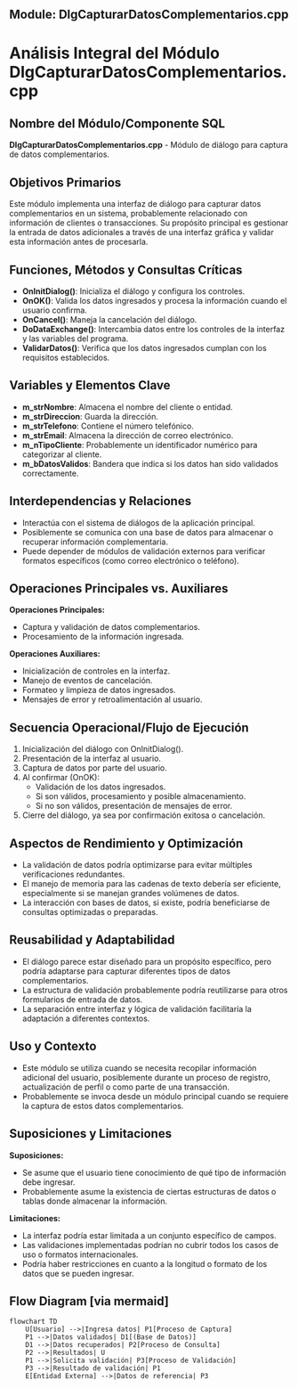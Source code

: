 ## Module: DlgCapturarDatosComplementarios.cpp
# Análisis Integral del Módulo DlgCapturarDatosComplementarios.cpp

## Nombre del Módulo/Componente SQL
**DlgCapturarDatosComplementarios.cpp** - Módulo de diálogo para captura de datos complementarios.

## Objetivos Primarios
Este módulo implementa una interfaz de diálogo para capturar datos complementarios en un sistema, probablemente relacionado con información de clientes o transacciones. Su propósito principal es gestionar la entrada de datos adicionales a través de una interfaz gráfica y validar esta información antes de procesarla.

## Funciones, Métodos y Consultas Críticas
- **OnInitDialog()**: Inicializa el diálogo y configura los controles.
- **OnOK()**: Valida los datos ingresados y procesa la información cuando el usuario confirma.
- **OnCancel()**: Maneja la cancelación del diálogo.
- **DoDataExchange()**: Intercambia datos entre los controles de la interfaz y las variables del programa.
- **ValidarDatos()**: Verifica que los datos ingresados cumplan con los requisitos establecidos.

## Variables y Elementos Clave
- **m_strNombre**: Almacena el nombre del cliente o entidad.
- **m_strDireccion**: Guarda la dirección.
- **m_strTelefono**: Contiene el número telefónico.
- **m_strEmail**: Almacena la dirección de correo electrónico.
- **m_nTipoCliente**: Probablemente un identificador numérico para categorizar al cliente.
- **m_bDatosValidos**: Bandera que indica si los datos han sido validados correctamente.

## Interdependencias y Relaciones
- Interactúa con el sistema de diálogos de la aplicación principal.
- Posiblemente se comunica con una base de datos para almacenar o recuperar información complementaria.
- Puede depender de módulos de validación externos para verificar formatos específicos (como correo electrónico o teléfono).

## Operaciones Principales vs. Auxiliares
**Operaciones Principales:**
- Captura y validación de datos complementarios.
- Procesamiento de la información ingresada.

**Operaciones Auxiliares:**
- Inicialización de controles en la interfaz.
- Manejo de eventos de cancelación.
- Formateo y limpieza de datos ingresados.
- Mensajes de error y retroalimentación al usuario.

## Secuencia Operacional/Flujo de Ejecución
1. Inicialización del diálogo con OnInitDialog().
2. Presentación de la interfaz al usuario.
3. Captura de datos por parte del usuario.
4. Al confirmar (OnOK):
   - Validación de los datos ingresados.
   - Si son válidos, procesamiento y posible almacenamiento.
   - Si no son válidos, presentación de mensajes de error.
5. Cierre del diálogo, ya sea por confirmación exitosa o cancelación.

## Aspectos de Rendimiento y Optimización
- La validación de datos podría optimizarse para evitar múltiples verificaciones redundantes.
- El manejo de memoria para las cadenas de texto debería ser eficiente, especialmente si se manejan grandes volúmenes de datos.
- La interacción con bases de datos, si existe, podría beneficiarse de consultas optimizadas o preparadas.

## Reusabilidad y Adaptabilidad
- El diálogo parece estar diseñado para un propósito específico, pero podría adaptarse para capturar diferentes tipos de datos complementarios.
- La estructura de validación probablemente podría reutilizarse para otros formularios de entrada de datos.
- La separación entre interfaz y lógica de validación facilitaría la adaptación a diferentes contextos.

## Uso y Contexto
- Este módulo se utiliza cuando se necesita recopilar información adicional del usuario, posiblemente durante un proceso de registro, actualización de perfil o como parte de una transacción.
- Probablemente se invoca desde un módulo principal cuando se requiere la captura de estos datos complementarios.

## Suposiciones y Limitaciones
**Suposiciones:**
- Se asume que el usuario tiene conocimiento de qué tipo de información debe ingresar.
- Probablemente asume la existencia de ciertas estructuras de datos o tablas donde almacenar la información.

**Limitaciones:**
- La interfaz podría estar limitada a un conjunto específico de campos.
- Las validaciones implementadas podrían no cubrir todos los casos de uso o formatos internacionales.
- Podría haber restricciones en cuanto a la longitud o formato de los datos que se pueden ingresar.
## Flow Diagram [via mermaid]
```mermaid
flowchart TD
    U[Usuario] -->|Ingresa datos| P1[Proceso de Captura]
    P1 -->|Datos validados| D1[(Base de Datos)]
    D1 -->|Datos recuperados| P2[Proceso de Consulta]
    P2 -->|Resultados| U
    P1 -->|Solicita validación| P3[Proceso de Validación]
    P3 -->|Resultado de validación| P1
    E[Entidad Externa] -->|Datos de referencia| P3
```
